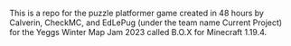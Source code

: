This is a repo for the puzzle platformer game created in 48 hours by Calverin, CheckMC, and EdLePug (under the team name Current Project) for the Yeggs Winter Map Jam 2023 called B.O.X for Minecraft 1.19.4.
